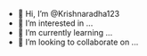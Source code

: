- 👋 Hi, I’m @Krishnaradha123
- 👀 I’m interested in ...
- 🌱 I’m currently learning ...
- 💞️ I’m looking to collaborate on ...

<!---
Krishnaradha123/Krishnaradha123 is a ✨ special ✨ repository because its `README.md` (this file) appears on your GitHub profile.
You can click the Preview link to take a look at your changes.
--->
